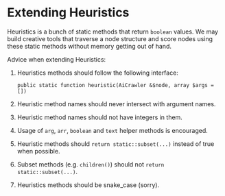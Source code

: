 # Extending Heuristics


Heuristics is a bunch of static methods that return `boolean` values. We may
build creative tools that traverse a node structure and score nodes using
these static methods without memory getting out of hand.

Advice when extending Heuristics:

1. Heuristics methods should follow the following interface: 

    `public static function heuristic(AiCrawler &$node, array $args = [])`
    
2. Heuristic method names should never intersect with argument names.
3. Heuristic method names should not have integers in them.
4. Usage of `arg`, `arr`, `boolean` and `text` helper methods is encouraged.
5. Heuristic methods should `return static::subset(...)` instead of true when possible.
6. Subset methods (e.g. `children()`) should not `return static::subset(...)`.
7. Heuristics methods should be snake_case (sorry).

